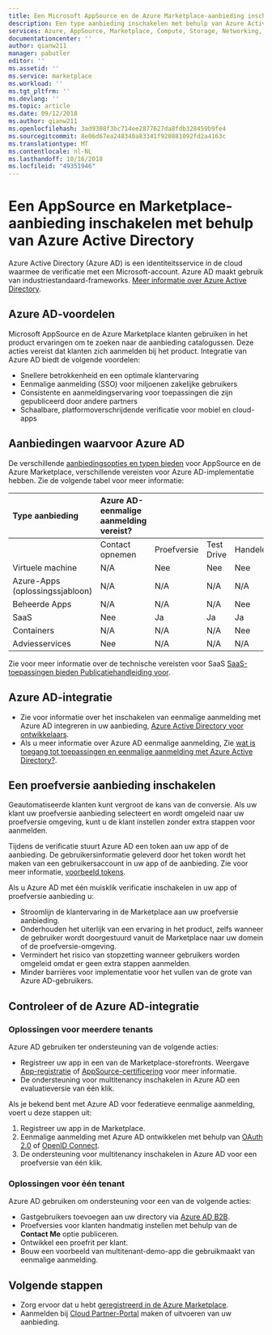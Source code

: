 ```yaml
---
title: Een Microsoft AppSource en de Azure Marketplace-aanbieding inschakelen met behulp van Azure Active Directory | Azure
description: Een type aanbieding inschakelen met behulp van Azure Active Directory in de Azure Marketplace en AppSource voor uitgevers van app- en service.
services: Azure, AppSource, Marketplace, Compute, Storage, Networking, Blockchain, Security
documentationcenter: ''
author: qianw211
manager: pabutler
editor: ''
ms.assetid: ''
ms.service: marketplace
ms.workload: ''
ms.tgt_pltfrm: ''
ms.devlang: ''
ms.topic: article
ms.date: 09/12/2018
ms.author: qianw211
ms.openlocfilehash: 3ad9308f3bc714ee2877627da8fdb328459b9fe4
ms.sourcegitcommit: 8e06d67ea248340a83341f920881092fd2a4163c
ms.translationtype: MT
ms.contentlocale: nl-NL
ms.lasthandoff: 10/16/2018
ms.locfileid: "49351946"
---
```

# <a name="enable-an-appsource-and-marketplace-listing-by-using-azure-active-directory"></a>Een AppSource en Marketplace-aanbieding inschakelen met behulp van Azure Active Directory

 Azure Active Directory (Azure AD) is een identiteitsservice in de cloud waarmee de verificatie met een Microsoft-account. Azure AD maakt gebruik van industriestandaard-frameworks. [Meer informatie over Azure Active Directory](https://azure.microsoft.com/services/active-directory).

## <a name="azure-ad-benefits"></a>Azure AD-voordelen

Microsoft AppSource en de Azure Marketplace klanten gebruiken in het product ervaringen om te zoeken naar de aanbieding catalogussen. Deze acties vereist dat klanten zich aanmelden bij het product. Integratie van Azure AD biedt de volgende voordelen:

- Snellere betrokkenheid en een optimale klantervaring
- Eenmalige aanmelding (SSO) voor miljoenen zakelijke gebruikers
- Consistente en aanmeldingservaring voor toepassingen die zijn gepubliceerd door andere partners
- Schaalbare, platformoverschrijdende verificatie voor mobiel en cloud-apps

## <a name="offers-that-require-azure-ad"></a>Aanbiedingen waarvoor Azure AD

De verschillende [aanbiedingsopties en typen bieden](https://docs.microsoft.com/azure/marketplace/determine-your-listing-type) voor AppSource en de Azure Marketplace, verschillende vereisten voor Azure AD-implementatie hebben. Zie de volgende tabel voor meer informatie:

| **Type aanbieding**    | **Azure AD-eenmalige aanmelding vereist?**  |  |   |  |
| :------------------- | :-------------------|:-------------------|:-------------------|:-------------------|
|  | Contact opnemen | Proefversie | Test Drive | Handelen |
| Virtuele machine | N/A | Nee | Nee | Nee |
| Azure-Apps (oplossingssjabloon)  | N/A | N/A | N/A | N/A |
| Beheerde Apps  | N/A | N/A | N/A | Nee |
| SaaS  | Nee | Ja | Ja | Ja |
| Containers  | N/A | N/A | N/A | Nee |
| Adviesservices  | Nee | N/A | N/A | N/A |

Zie voor meer informatie over de technische vereisten voor SaaS [SaaS-toepassingen bieden Publicatiehandleiding voor](https://docs.microsoft.com/azure/marketplace/marketplace-saas-applications-technical-publishing-guide).

## <a name="azure-ad-integration"></a>Azure AD-integratie

- Zie voor informatie over het inschakelen van eenmalige aanmelding met Azure AD integreren in uw aanbieding, [Azure Active Directory voor ontwikkelaars]( https://aka.ms/aaddev).
- Als u meer informatie over Azure AD eenmalige aanmelding, Zie [wat is toegang tot toepassingen en eenmalige aanmelding met Azure Active Directory?](https://docs.microsoft.com/azure/active-directory/manage-apps/what-is-single-sign-on).

## <a name="enable-a-trial-listing"></a>Een proefversie aanbieding inschakelen

Geautomatiseerde klanten kunt vergroot de kans van de conversie. Als uw klant uw proefversie aanbieding selecteert en wordt omgeleid naar uw proefversie omgeving, kunt u de klant instellen zonder extra stappen voor aanmelden.

Tijdens de verificatie stuurt Azure AD een token aan uw app of de aanbieding. De gebruikersinformatie geleverd door het token wordt het maken van een gebruikersaccount in uw app of de aanbieding. Zie voor meer informatie, [voorbeeld tokens](https://docs.microsoft.com/azure/active-directory/develop/active-directory-token-and-claims#sample-tokens).

Als u Azure AD met één muisklik verificatie inschakelen in uw app of proefversie aanbieding u:

- Stroomlijn de klantervaring in de Marketplace aan uw proefversie aanbieding.
- Onderhouden het uiterlijk van een ervaring in het product, zelfs wanneer de gebruiker wordt doorgestuurd vanuit de Marketplace naar uw domein of de proefversie-omgeving.
- Vermindert het risico van stopzetting wanneer gebruikers worden omgeleid omdat er geen extra stappen aanmelden.
- Minder barrières voor implementatie voor het vullen van de grote van Azure AD-gebruikers.

## <a name="verify-azure-ad-integration"></a>Controleer of de Azure AD-integratie

### <a name="multitenant-solutions"></a>Oplossingen voor meerdere tenants

Azure AD gebruiken ter ondersteuning van de volgende acties:

- Registreer uw app in een van de Marketplace-storefronts. Weergave [App-registratie](https://docs.microsoft.com/azure/active-directory/develop/active-directory-integrating-applications) of [AppSource-certificering](https://docs.microsoft.com/azure/active-directory/develop/active-directory-devhowto-appsource-certified) voor meer informatie.
- De ondersteuning voor multitenancy inschakelen in Azure AD een evaluatieversie van één klik.

Als je bekend bent met Azure AD voor federatieve eenmalige aanmelding, voert u deze stappen uit:

1. Registreer uw app in de Marketplace.
1. Eenmalige aanmelding met Azure AD ontwikkelen met behulp van [OAuth 2.0](https://docs.microsoft.com/azure/active-directory/develop/active-directory-protocols-oauth-code) of [OpenID Connect](https://docs.microsoft.com/azure/active-directory/develop/active-directory-protocols-openid-connect-code).
1. De ondersteuning voor multitenancy inschakelen in Azure AD voor een proefversie van één klik.

### <a name="single-tenant-solutions"></a>Oplossingen voor één tenant

Azure AD gebruiken om ondersteuning voor een van de volgende acties:

- Gastgebruikers toevoegen aan uw directory via [Azure AD B2B](https://docs.microsoft.com/azure/active-directory/active-directory-b2b-what-is-azure-ad-b2b).
- Proefversies voor klanten handmatig instellen met behulp van de **Contact Me** optie publiceren.
- Ontwikkel een proefrit per klant.
- Bouw een voorbeeld van multitenant-demo-app die gebruikmaakt van eenmalige aanmelding.

## <a name="next-steps"></a>Volgende stappen

- Zorg ervoor dat u hebt [geregistreerd in de Azure Marketplace](https://azuremarketplace.microsoft.com/sell).
- Aanmelden bij [Cloud Partner-Portal](https://cloudpartner.azure.com/) maken of uitvoeren van uw aanbieding.
